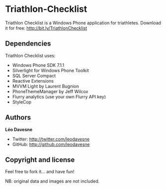 Triathlon-Checklist
===================

Triathlon Checklist is a Windows Phone application for triathletes. Download it for free: http://bit.ly/TriathlonChecklist


Dependencies
----------

Triathlon Checklist uses:
- Windows Phone SDK 7.1.1
- Silverlight for Windows Phone Toolkit
- SQL Server Compact
- Reactive Extensions
- MVVM Light by Laurent Bugnion
- PhoneThemeManager by Jeff Wilcox
- Flurry analytics (use your own Flurry API key)
- StyleCop


Authors
-------

**Léo Davesne**

+ Twitter: http://twitter.com/leodavesne
+ GitHub: http://github.com/leodavesne


Copyright and license
---------------------

Feel free to fork it... and have fun!

NB: original data and images are not included.